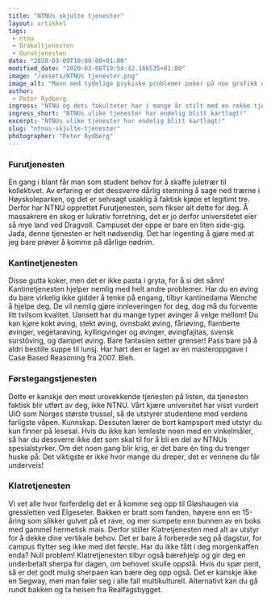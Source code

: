 ```yaml
---
title: "NTNUs skjulte tjenester"
layout: artikkel
tags: 
 - ntnu
 - Orakeltjenesten
 - Gurutjenesten
date: "2020-03-09T10:00:00+01:00"
modified_date: "2020-03-08T19:54:42.166535+01:00"
image: "/assets/NTNUs tjenester.png"
image_alt: "Mann med tydelige psykiske problemer peker på noe grafikk over en ikke-deskript bakgrunn. Hvordan havnet han her? Det vil jeg vite, både bokstavelig talt og metaforisk sånn \"hvordan kunne han synke så lavt?\" osv."
author:
 - Peter Rydberg
ingress: "NTNU og dets fakulteter har i mange år stilt med en rekke tjenester som studenter og ansatte kan benytte seg av. Du som leser dette har kanskje allerede vært i kontakt med Orakeltjenesten. De kan hjelpe deg fjerne virus fra PC’en din om du mot formodning forsøker kjøpe undertøy fra dverger på et shady nettsted med servere i Kasakhstan. IDI har også sin egen IT-tjeneste, Gurutjenesten, som kan hjelpe deg fikse printeren, bytte blekk på printeren, fikse printeren, eller kanskje fikse printeren. Så gøy de har det med printeren! Er du foreleser, vet du sikkert allerede alt om AV-tjenesten. De kan bistå med moderne audiovisuelle og pedagogiske hjelpemidler som projektorer, laptoper, kameraer, og mikrofoner, hvorav null av dem blir brukt av deg fordi du heller vil bruke noe overhead-søppel som du lagde under lavmåls crack-rus i 1987 og som du er for sta til å erstatte. Skjerp deg. Uansett stiller NTNU med flere andre, mer ukjente tjenester til disposisjon. Her er bare et lite knippe av dem!"
ingress_short: "NTNUs ulike tjenester har endelig blitt kartlagt!"
excerpt: "NTNUs ulike tjenester har endelig blitt kartlagt!"
slug: "ntnus-skjulte-tjenester"
photographer: "Peter Rydberg"
---
```

### Furutjenesten
En gang i blant får man som student behov for å skaffe juletrær til kollektivet. Av erfaring er det dessverre dårlig stemning å sage ned trærne i Høyskoleparken, og det er selvsagt usaklig å faktisk kjøpe et legitimt tre. Derfor har NTNU opprettet Furutjenesten, som fikser alt dette for deg. Å massakrere en skog er lukrativ forretning, det er jo derfor universitetet eier så mye land ved Dragvoll. Campuset der oppe er bare en liten side-gig. Jada, denne tjenesten er helt nødvendig. Det har ingenting å gjøre med at jeg bare prøver å komme på dårlige nødrim.

### Kantinetjenesten
Disse gutta koker, men det er ikke pasta i gryta, for å si det sånn! Kantinetjenesten hjelper nemlig med helt andre problemer. Har du en øving du bare virkelig ikke gidder å tenke på engang, tilbyr kantinedama Wenche å hjelpe deg. De vil nemlig gjøre innleveringen for deg, dog må du forvente litt tvilsom kvalitet. Uansett har du mange typer øvinger å velge mellom! Du kan kjøre kokt øving, stekt øving, ovnsbakt øving, fåriøving, flamberte øvinger, vegetarøving, kyllingvinger og øvinger, øvingfajitas, svensk surstöving, og dampet øving. Bare fantasien setter grenser! Pass bare på å aldri bestille suppe til lunsj. Har hørt den er laget av en masteroppgave i Case Based Reasoning fra 2007. Bleh.

### Førstegangstjenesten
Dette er kanskje den mest urovekkende tjenesten på listen, da tjenesten faktisk blir utført av deg, ikke NTNU. Vårt kjære universitet har visst vurdert UiO som Norges største trussel, så de utstyrer studentene med verdens farligste våpen. Kunnskap. Dessuten lærer de bort kampsport med utstyr du kun finner på lesesal. Hvis du ikke kan lemleste noen med en vinkelmåler, så har du dessverre ikke det som skal til for å bli en del av NTNUs spesialstyrker. Om det noen gang blir krig, er det bare én ting du trenger huske på: Det viktigste er ikke hvor mange du dreper, det er vennene du får underveis!

### Klatretjenesten
Vi vet alle hvor forferdelig det er å komme seg opp til Gløshaugen via gressletten ved Elgeseter. Bakken er bratt som fanden, høyere enn en 15-åring som slikker gulvet på et rave, og mer sumpete enn bunnen av en boks med gammel hermetisk mais. Derfor stiller Klatretjenesten med alt av utstyr for å dekke dine vertikale behov. Det er bare å forberede seg på dagstur, for campus flytter seg ikke med det første. Har du ikke fått i deg morgenkaffen enda? Null problem! Klatretjenesten tilbyr også bærehjelp og gir deg en underbetalt sherpa for dagen, om behovet skulle oppstå. Hvis du spør pent, så er det godt mulig sherpaen kan bære deg opp også. Det er kanskje ikke en Segway, men man føler seg i alle fall multikulturell. Alternativt kan du gå rundt bakken og ta heisen fra Realfagsbygget.